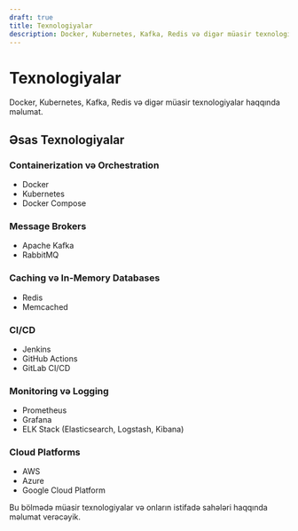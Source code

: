 ```yaml
---
draft: true
title: Texnologiyalar
description: Docker, Kubernetes, Kafka, Redis və digər müasir texnologiyalar.
---
```


# Texnologiyalar

Docker, Kubernetes, Kafka, Redis və digər müasir texnologiyalar haqqında məlumat.

## Əsas Texnologiyalar

### Containerization və Orchestration
- Docker
- Kubernetes
- Docker Compose

### Message Brokers
- Apache Kafka
- RabbitMQ

### Caching və In-Memory Databases
- Redis
- Memcached

### CI/CD
- Jenkins
- GitHub Actions
- GitLab CI/CD

### Monitoring və Logging
- Prometheus
- Grafana
- ELK Stack (Elasticsearch, Logstash, Kibana)

### Cloud Platforms
- AWS
- Azure
- Google Cloud Platform

Bu bölmədə müasir texnologiyalar və onların istifadə sahələri haqqında məlumat verəcəyik.